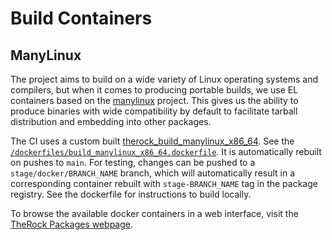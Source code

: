 # Build Containers

## ManyLinux

The project aims to build on a wide variety of Linux operating systems and compilers, but when it comes to producing portable builds, we use EL containers based on the [manylinux](https://github.com/pypa/manylinux) project. This gives us the ability to produce binaries with wide compatibility by default to facilitate tarball distribution and embedding into other packages.

The CI uses a custom built [therock_build_manylinux_x86_64](https://github.com/ROCm/TheRock/pkgs/container/therock_build_manylinux_x86_64). See the [`/dockerfiles/build_manylinux_x86_64.dockerfile`](/dockerfiles/build_manylinux_x86_64.dockerfile). It is automatically rebuilt on pushes to `main`. For testing, changes can be pushed to a `stage/docker/BRANCH_NAME` branch, which will automatically result in a corresponding container rebuilt with `stage-BRANCH_NAME` tag in the package registry. See the dockerfile for instructions to build locally.

To browse the available docker containers in a web interface, visit the [TheRock Packages webpage](https://github.com/orgs/ROCm/packages?repo_name=TheRock).
